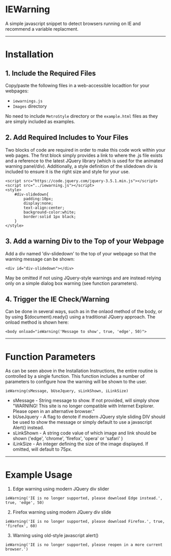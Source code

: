 # IEWarning
A simple javascript snippet to detect browsers running on IE and recommend a variable replacment.

-------------
# Installation
## 1. Include the Required Files
Copy/paste the following files in a web-accessible locadtion for your webpages:
* ```iewarnings.js```
* ```Images``` directory

No need to include ```MetroStyle``` directory or the ```example.html``` files as they are simply included as examples. 

## 2. Add Required Includes to Your Files
Two blocks of code are required in order to make this code work within your web pages.  The first block simply provides a link to where the .js file exists and a reference to the latest JQuery library (which is used for the animated warning panel/div).  Additionally, a style definition of the slidedown div is included to ensure it is the right size and style for your use.  
```
<script src="https://code.jquery.com/jquery-3.5.1.min.js"></script>
<script src="../iewarning.js"></script>
<style>
    #div-slidedown{
        padding:10px;
        display:none;
        text-align:center;
        background-color:white;
        border:solid 1px black;
    }
</style>
```

## 3. Add a warning Div to the Top of your Webpage
Add a div named 'div-slidedown' to the top of your webpage so that the warning message can be shown:
```
<div id="div-slidedown"></div>
```

May be omitted if not using JQuery-style warnings and are instead relying only on a simple dialog box warning (see function parameters).

## 4. Trigger the IE Check/Warning
Can be done in several ways, such as in the onlaod method of the body, or by using $(document).ready() using a traditional JQuery approach.  The onload method is shown here:
```
<body onload="ieWarning('Message to show', true, 'edge', 50)">
```

-------------
# Function Parameters
As can be seen above in the Installation Instructions, the entire routine is controlled by a single function.  This function includes a number of parameters to configure how the warning will be shown to the user.  

```ieWarning(sMessage, bUseJquery, sLinkShown, iLinkSize)```

- sMessage - String message to show.  If not provided, will simply show "WARNING! This site is no longer compatible with Internet Explorer.  Please open in an alternative browser."
- bUseJquery - A flag to denote if modern JQuery style sliding DIV should be used to show the message or simply default to use a javascript Alert() instead.
- sLinkShown - A string code value of which image and link should be shown ('edge', 'chrome', 'firefox', 'opera' or 'safari' )
- iLinkSize - An integer defining the size of the image displayed.  If omitted, will default to 75px.

-------------
# Example Usage

1. Edge warning using modern JQuery div slider 

```ieWarning('IE is no longer supported, please download Edge instead.', true, 'edge', 50)```

2. Firefox warning using modern JQuery div slide

```ieWarning('IE is no longer supported, please download Firefox.', true, 'firefox', 60)```

3. Warning using old-style javascript alert()

```ieWarning('IE is no longer supported, please reopen in a more current browser.')```
